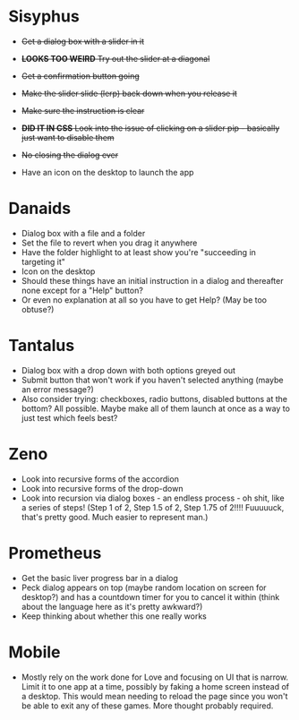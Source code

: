# Sisyphus

- ~~Get a dialog box with a slider in it~~
- ~~__LOOKS TOO WEIRD__ Try out the slider at a diagonal~~
- ~~Get a confirmation button going~~
- ~~Make the slider slide (lerp) back down when you release it~~
- ~~Make sure the instruction is clear~~
- ~~__DID IT IN CSS__ Look into the issue of clicking on a slider pip - basically just want to disable them~~
- ~~No closing the dialog ever~~

- Have an icon on the desktop to launch the app

# Danaids

- Dialog box with a file and a folder
- Set the file to revert when you drag it anywhere
- Have the folder highlight to at least show you're "succeeding in targeting it"
- Icon on the desktop
- Should these things have an initial instruction in a dialog and thereafter none except for a "Help" button?
- Or even no explanation at all so you have to get Help? (May be too obtuse?)

# Tantalus

- Dialog box with a drop down with both options greyed out
- Submit button that won't work if you haven't selected anything (maybe an error message?)
- Also consider trying: checkboxes, radio buttons, disabled buttons at the bottom? All possible. Maybe make all of them launch at once as a way to just test which feels best?

# Zeno

- Look into recursive forms of the accordion
- Look into recursive forms of the drop-down
- Look into recursion via dialog boxes - an endless process - oh shit, like a series of steps! (Step 1 of 2, Step 1.5 of 2, Step 1.75 of 2!!!! Fuuuuuck, that's pretty good. Much easier to represent man.)

# Prometheus

- Get the basic liver progress bar in a dialog
- Peck dialog appears on top (maybe random location on screen for desktop?) and has a countdown timer for you to cancel it within (think about the language here as it's pretty awkward?)
- Keep thinking about whether this one really works

# Mobile

- Mostly rely on the work done for Love and focusing on UI that is narrow. Limit it to one app at a time, possibly by faking a home screen instead of a desktop. This would mean needing to reload the page since you won't be able to exit any of these games. More thought probably required.
